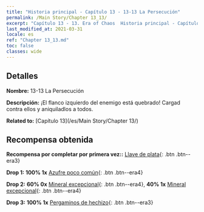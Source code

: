 ```yaml
---
title: "Historia principal - Capítulo 13 - 13-13 La Persecución"
permalink: /Main Story/Chapter 13_13/
excerpt: "Capítulo 13 - 13. Era of Chaos  Historia principal - Capítulo 13_13. 13-13 La Persecución"
last_modified_at: 2021-03-31
locale: es
ref: "Chapter 13_13.md"
toc: false
classes: wide
---
```


## Detalles

 **Nombre:** 13-13 La Persecución

 **Descripción:** ¡El flanco izquierdo del enemigo está quebrado! Cargad contra ellos y aniquiladlos a todos.

 **Related to:** [Capítulo 13](/es/Main Story/Chapter 13/)

## Recompensa obtenida

 **Recompensa por completar por primera vez::** [Llave de plata](/es/Items/con_693/){: .btn .btn--era3}

 **Drop 1:** **100% 1x** [Azufre poco común](/es/Items/mat_43/){: .btn .btn--era4}

 **Drop 2:** **60% 0x** [Mineral excepcional](/es/Items/mat_33/){: .btn .btn--era4}, **40% 1x** [Mineral excepcional](/es/Items/mat_33/){: .btn .btn--era4}

 **Drop 3:** **100% 1x** [Pergaminos de hechizo](/es/Items/con_694/){: .btn .btn--era3}

